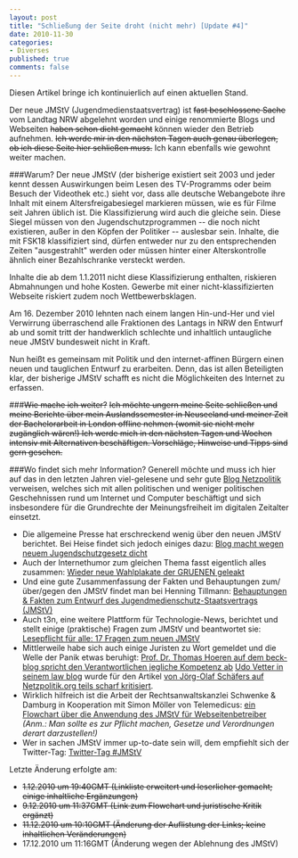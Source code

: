 ```yaml
--- 
layout: post
title: "Schließung der Seite droht (nicht mehr) [Update #4]"
date: 2010-11-30
categories: 
- Diverses
published: true
comments: false
---
```

Diesen Artikel bringe ich kontinuierlich auf einen aktuellen Stand.

Der neue JMStV (Jugendmedienstaatsvertrag) ist <span style="text-decoration: line-through;">fast beschlossene Sache</span> vom Landtag NRW abgelehnt worden und einige renommierte Blogs und Webseiten <span style="text-decoration: line-through;">haben schon dicht gemacht</span> können wieder den Betrieb aufnehmen. <span style="text-decoration: line-through;">Ich werde mir in den nächsten Tagen auch genau überlegen, ob ich diese Seite hier schließen muss.</span> Ich kann ebenfalls wie gewohnt weiter machen.

<!--more-->

###Warum?
Der neue JMStV (der bisherige existiert seit 2003 und jeder kennt dessen Auswirkungen beim Lesen des TV-Programms oder beim Besuch der Videothek etc.) sieht vor, dass alle deutsche Webangebote ihre Inhalt mit einem Altersfreigabesiegel markieren müssen, wie es für Filme seit Jahren üblich ist. Die Klassifizierung wird auch die gleiche sein. Diese Siegel müssen von den Jugendschutzprogrammen -- die noch nicht existieren, außer in den Köpfen der Politiker -- auslesbar sein. Inhalte, die mit FSK18 klassifiziert sind, dürfen entweder nur zu den entsprechenden Zeiten "ausgestrahlt" werden oder müssen hinter einer Alterskontrolle ähnlich einer Bezahlschranke versteckt werden.

Inhalte die ab dem 1.1.2011 nicht diese Klassifizierung enthalten, riskieren Abmahnungen und hohe Kosten. Gewerbe mit einer nicht-klassifizierten Webseite riskiert zudem noch Wettbewerbsklagen.

Am 16. Dezember 2010 lehnten nach einem langen Hin-und-Her und viel Verwirrung überraschend alle Fraktionen des Lantags in NRW den Entwurf ab und somit tritt der handwerklich schlechte und inhaltlich untaugliche neue JMStV bundesweit nicht in Kraft.

Nun heißt es gemeinsam mit Politik und den internet-affinen Bürgern einen neuen und tauglichen Entwurf zu erarbeiten. Denn, das ist allen Beteiligten klar, der bisherige JMStV schafft es nicht die Möglichkeiten des Internet zu erfassen.

###<span style="text-decoration: line-through;">Wie mache ich weiter?</span>
<span style="text-decoration: line-through;">Ich möchte ungern meine Seite schließen und meine Berichte über mein Auslandssemester in Neuseeland und meiner Zeit der Bachelorarbeit in London offline nehmen (womit sie nicht mehr zugänglich wären!) Ich werde mich in den nächsten Tagen und Wochen intensiv mit Alternativen beschäftigen. Vorschläge, Hinweise und Tipps sind gern gesehen.</span>

###Wo findet sich mehr Information?
Generell möchte und muss ich hier auf das in den letzten Jahren viel-gelesene und sehr gute [Blog Netzpolitik](http://www.netzpolitik.org/about-this-blog/) verweisen, welches sich mit allen politischen und weniger politischen Geschehnissen rund um Internet und Computer beschäftigt und sich insbesondere für die Grundrechte der Meinungsfreiheit im digitalen Zeitalter einsetzt.

* Die allgemeine Presse hat erschreckend wenig über den neuen JMStV berichtet. Bei Heise findet sich jedoch einiges dazu:
[Blog macht wegen neuem Jugendschutzgesetz dicht](http://www.heise.de/newsticker/meldung/Blog-macht-wegen-neuem-Jugendschutzgesetz-dicht-Updates-1144566.html)
* Auch der Internethumor zum gleichen Thema fasst eigentlich alles zusammen: [Wieder neue Wahlplakate der GRUENEN geleakt](http://blog.pantoffelpunk.de/brechmittel/wieder-neue-wahlplakate-der-gruenen-geleakt)
* Und eine gute Zusammenfassung der Fakten und Behauptungen zum/über/gegen den JMStV findet man bei Henning Tillmann:
[Behauptungen &amp; Fakten zum Entwurf des Jugendmedienschutz-Staatsvertrags (JMStV)](http://www.henning-tillmann.de/2010/10/behauptungen-fakten-zum-entwurf-des-jugendmedienschutz-staatsvertrags-jmstv/)
* Auch t3n, eine weitere Plattform für Technologie-News, berichtet und stellt einige (praktische) Fragen zum JMStV und beantwortet sie: [Lesepflicht für alle: 17 Fragen zum neuen JMStV](http://t3n.de/news/neuer-jmstv-286977/1/)
* Mittlerweile habe sich auch einige Juristen zu Wort gemeldet und die Welle der Panik etwas beruhigt:
[Prof. Dr. Thomas Hoeren auf dem beck-blog spricht den Verantwortlichen jegliche Kompetenz ab](http://blog.beck.de/trackback/40157)
[Udo Vetter in seinem law blog](http://www.lawblog.de/index.php/archives/2010/12/01/warum-blogger-gelassen-bleiben-konnen/) wurde für den Artikel [von Jörg-Olaf Schäfers auf Netzpolitik.org teils scharf kritisiert](http://www.netzpolitik.org/2010/jmstv-aus-juristischer-sicht-wer-will-nochmal-wer-hat-noch-nicht/).
* Wirklich hilfreich ist die Arbeit der Rechtsanwaltskanzlei Schwenke &amp; Damburg in Kooperation mit Simon Möller von Telemedicus: [ein Flowchart über die Anwendung des JMStV für Webseitenbetreiber](http://spreerecht.de/jugendschutz/2010-12/flow-chart-zum-neuen-jugendmedienschutz-staatsvertrag-jmstv)
*(Anm.: Man sollte es zur Pflicht machen, Gesetze und Verordnungen derart darzustellen!)*
* Wer in sachen JMStV immer up-to-date sein will, dem empfiehlt sich der Twitter-Tag: [Twitter-Tag #JMStV](https://twitter.com/#!/search/JMStV)</a>

Letzte Änderung erfolgte am:

* <span style="text-decoration: line-through;">1.12.2010 um 19:40GMT (Linkliste erweitert und leserlicher gemacht; einige inhaltliche Ergänzungen)</span>
* <span style="text-decoration: line-through;">9.12.2010 um 11:37GMT (Link zum Flowchart und juristische Kritik ergänzt)</span>
* <span style="text-decoration: line-through;">11.12.2010 um 10:10GMT (Änderung der Auflistung der Links; keine inhaltlichen Veränderungen)</span>
* 17.12.2010 um 11:16GMT (Änderung wegen der Ablehnung des JMStV)
